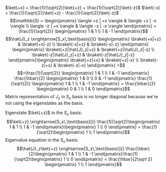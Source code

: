 $\ket{+x} = \frac{1}{\sqrt{2}}\ket{+z} + \frac{1}{\sqrt{2}}\ket{-z}$
$\ket{-x} = \frac{1}{\sqrt{2}}\ket{+z} - \frac{1}{\sqrt{2}}\ket{-z}$ 
$$\mathbb{S} = \begin{pmatrix} \langle +z | +x \rangle & \langle +z | -x \rangle \\ \langle -z | +x \rangle & \langle -z | -x \rangle \end{pmatrix} = \frac{1}{\sqrt{2}} \begin{pmatrix} 1 & 1 \\ 1 & -1 \end{pmatrix}$$
$$\hat{J}_z \xrightarrow[S_x\,\text{basis}]{} \begin{pmatrix} \braket{+x|+z} & \braket{+x|-z} \\ \braket{-x|+z} & \braket{-x|-z} \end{pmatrix} \begin{pmatrix} \braket{+z|\hat{J}_z|+z} & \braket{+z|\hat{J}_z|-z} \\ \braket{-z|\hat{J}_z|+z} & \braket{-z|\hat{J}_z|-z} \end{pmatrix}\begin{pmatrix} \braket{+z|+x} & \braket{+z|-x} \\ \braket{-z|+x} & \braket{-z|-x} \end{pmatrix} =$$
$$=\frac{1}{\sqrt{2}} \begin{pmatrix} 1 & 1 \\ 1 & -1 \end{pmatrix} \frac{\hbar}{2} \begin{pmatrix} 1 & 0 \\ 0 & -1 \end{pmatrix} \frac{1}{\sqrt{2}} \begin{pmatrix} 1 & 1 \\ 1 & -1 \end{pmatrix} = \frac{\hbar}{2} \begin{pmatrix} 0 & 1 \\ 1 & 0 \end{pmatrix}$$
Matrix representation of $J_z$ in $S_x$ basis is no longer diagonal because we're not using the eigenstates as the basis.

Eigenstate $\ket{+z}$ in the $S_x$ basis:
$$\ket{+z} \xrightarrow[S_x\,\text{basis}]{} \frac{1}{\sqrt2}\begin{pmatrix} 1 & 1 \\ 1 & -1 \end{pmatrix}\begin{pmatrix} 1  \\ 0 \end{pmatrix} = \frac{1}{\sqrt2}\begin{pmatrix} 1 \\ 1 \end{pmatrix}$$
Eigenvalue equation in the $S_x$ basis:
$$\hat{J}_z\ket{+z} \xrightarrow[S_x\,\text{basis}]{} \frac{\hbar}{2}\begin{pmatrix} 1 & 1 \\ 1 & -1 \end{pmatrix}\frac{1}{\sqrt2}\begin{pmatrix} 1  \\ 0 \end{pmatrix} = \frac{\hbar}{2\sqrt 2} \begin{pmatrix} 1 \\ 1 \end{pmatrix}$$